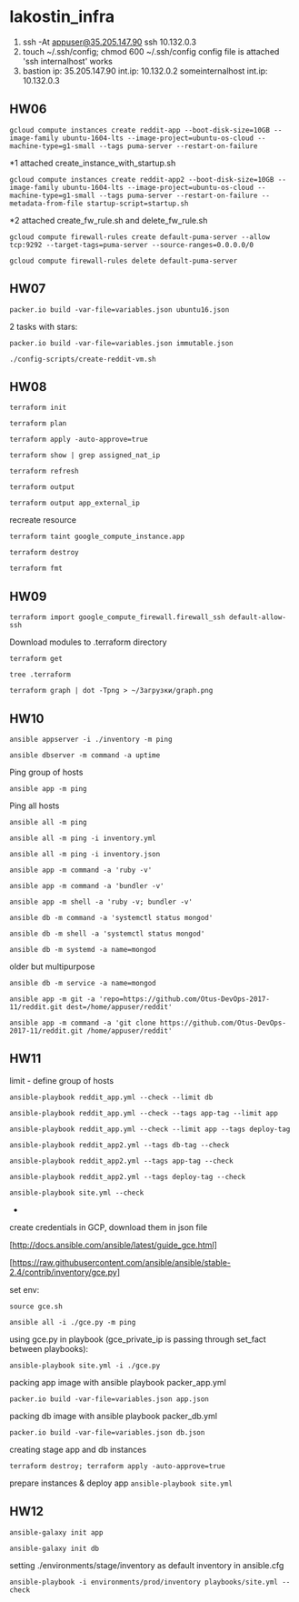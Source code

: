 # lakostin_infra

1. ssh -At appuser@35.205.147.90 ssh 10.132.0.3
2. touch ~/.ssh/config; chmod 600 ~/.ssh/config
 config file is attached
 'ssh internalhost' works
3. bastion ip: 35.205.147.90 int.ip: 10.132.0.2
   someinternalhost 	     int.ip: 10.132.0.3

## HW06

```gcloud compute instances create reddit-app --boot-disk-size=10GB --image-family ubuntu-1604-lts --image-project=ubuntu-os-cloud --machine-type=g1-small --tags puma-server --restart-on-failure```

*1 attached create_instance_with_startup.sh

```gcloud compute instances create reddit-app2 --boot-disk-size=10GB --image-family ubuntu-1604-lts --image-project=ubuntu-os-cloud --machine-type=g1-small --tags puma-server --restart-on-failure --metadata-from-file startup-script=startup.sh```

*2 attached create_fw_rule.sh and delete_fw_rule.sh

```gcloud compute firewall-rules create default-puma-server --allow tcp:9292 --target-tags=puma-server --source-ranges=0.0.0.0/0```

```gcloud compute firewall-rules delete default-puma-server```

## HW07

```packer.io build -var-file=variables.json ubuntu16.json```

2 tasks with stars:

```packer.io build -var-file=variables.json immutable.json```

```./config-scripts/create-reddit-vm.sh```

## HW08

```terraform init```

```terraform plan```

```terraform apply -auto-approve=true```

```terraform show | grep assigned_nat_ip```

```terraform refresh```

```terraform output```

```terraform output app_external_ip```

recreate resource

```terraform taint google_compute_instance.app```

```terraform destroy```

```terraform fmt```

## HW09
```terraform import google_compute_firewall.firewall_ssh default-allow-ssh```

Download modules to .terraform directory

```terraform get```

```tree .terraform```

```terraform graph | dot -Tpng > ~/Загрузки/graph.png```


## HW10

```ansible appserver -i ./inventory -m ping```

```ansible dbserver -m command -a uptime```

Ping group of hosts

```ansible app -m ping```

Ping all hosts

```ansible all -m ping```

```ansible all -m ping -i inventory.yml```

```ansible all -m ping -i inventory.json```

```ansible app -m command -a 'ruby -v'```

```ansible app -m command -a 'bundler -v'```

```ansible app -m shell -a 'ruby -v; bundler -v'```

```ansible db -m command -a 'systemctl status mongod'```

```ansible db -m shell -a 'systemctl status mongod'```

```ansible db -m systemd -a name=mongod```

older but multipurpose

```ansible db -m service -a name=mongod```

```ansible app -m git -a 'repo=https://github.com/Otus-DevOps-2017-11/reddit.git dest=/home/appuser/reddit'```

```ansible app -m command -a 'git clone https://github.com/Otus-DevOps-2017-11/reddit.git /home/appuser/reddit'```


## HW11

limit - define group of hosts

```ansible-playbook reddit_app.yml --check --limit db```

```ansible-playbook reddit_app.yml --check --tags app-tag --limit app```

```ansible-playbook reddit_app.yml --check --limit app --tags deploy-tag```

```ansible-playbook reddit_app2.yml --tags db-tag --check```

```ansible-playbook reddit_app2.yml --tags app-tag --check```

```ansible-playbook reddit_app2.yml --tags deploy-tag --check```

```ansible-playbook site.yml --check```

*
create credentials in GCP, download them in json file

[http://docs.ansible.com/ansible/latest/guide_gce.html]

[https://raw.githubusercontent.com/ansible/ansible/stable-2.4/contrib/inventory/gce.py]

set env:

```source gce.sh```

```ansible all -i ./gce.py -m ping```

using gce.py in playbook (gce_private_ip is passing through set_fact between playbooks):

```ansible-playbook site.yml -i ./gce.py```

packing app image with ansible playbook packer_app.yml

```packer.io build -var-file=variables.json app.json```

packing db image with ansible playbook packer_db.yml

```packer.io build -var-file=variables.json db.json```

creating stage app and db instances

```terraform destroy; terraform apply -auto-approve=true```

prepare instances & deploy app
```ansible-playbook site.yml```


## HW12
```ansible-galaxy init app```

```ansible-galaxy init db```

setting ./environments/stage/inventory as default inventory in ansible.cfg

```ansible-playbook -i environments/prod/inventory playbooks/site.yml --check```

